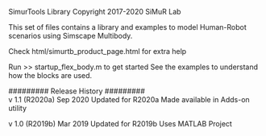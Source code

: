 SimurTools Library
Copyright 2017-2020 SiMuR Lab

This set of files contains a library and examples to model 
Human-Robot scenarios using Simscape Multibody. 

Check html/simurtb_product_page.html for extra help

Run >> startup_flex_body.m to get started
See the examples to understand how the blocks are used.


#########  Release History  #########  
v 1.1 (R2020a)	Sep 2020      Updated for R2020a
                              Made available in Adds-on utility

v 1.0 (R2019b)	Mar 2019      Updated for R2019b
                              Uses MATLAB Project
